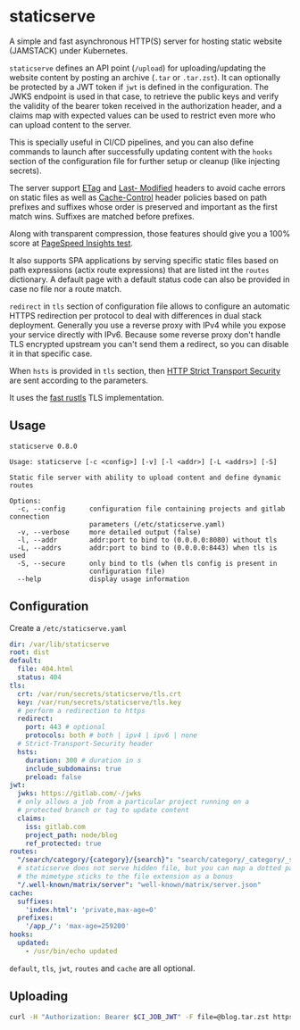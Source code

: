 # staticserve

A simple and fast asynchronous HTTP(S) server for hosting static website (JAMSTACK) under Kubernetes.

`staticserve` defines an API point (`/upload`) for uploading/updating the website content by posting
an archive (`.tar` or `.tar.zst`). It can optionally be protected by a JWT token if `jwt` is defined in
the configuration. The JWKS endpoint is used in that case, to retrieve the public keys and verify
the validity of the bearer token received in the authorization header, and a claims map with expected
values can be used to restrict even more who can upload content to the server.

This is specially useful in CI/CD pipelines, and you can also define commands to launch after
successfully updating content with the `hooks` section of the configuration file for further setup or
cleanup (like injecting secrets).

The server support [ETag](https://developer.mozilla.org/en-US/docs/Web/HTTP/Headers/ETag) and [Last-
Modified](https://developer.mozilla.org/en-US/docs/Web/HTTP/Headers/Last-Modified) headers to avoid
cache errors on static files as well as [Cache-Control](https://developer.mozilla.org/en-US/docs/Web/HTTP/Headers/Cache-Control) header policies based on path prefixes and suffixes whose order is
preserved and important as the first match wins. Suffixes are matched before prefixes.

Along with transparent compression, those features should give you a 100% score at [PageSpeed
Insights test](https://pagespeed.web.dev/?hl=en).

It also supports SPA applications by serving specific static files based on path expressions (actix
route expressions) that are listed int the `routes` dictionary. A default page with a default
status code can also be provided in case no file nor a route match.

`redirect` in `tls` section of configuration file allows to configure an automatic HTTPS
redirection per protocol to deal with differences in dual stack deployment. Generally you use a
reverse proxy with IPv4 while you expose your service directly with IPv6. Because some reverse
proxy don't handle TLS encrypted upstream you can't send them a redirect, so you can disable
it in that specific case.

When `hsts` is provided in `tls` section, then [HTTP Strict Transport
Security](https://developer.mozilla.org/en-US/docs/Web/HTTP/Headers/Strict-Transport-Security)
are sent according to the parameters.

It uses the [fast rustls](https://jbp.io/2019/07/01/rustls-vs-openssl-performance.html) TLS
implementation.

## Usage

```
staticserve 0.8.0

Usage: staticserve [-c <config>] [-v] [-l <addr>] [-L <addrs>] [-S]

Static file server with ability to upload content and define dynamic routes

Options:
  -c, --config      configuration file containing projects and gitlab connection
                    parameters (/etc/staticserve.yaml)
  -v, --verbose     more detailed output (false)
  -l, --addr        addr:port to bind to (0.0.0.0:8080) without tls
  -L, --addrs       addr:port to bind to (0.0.0.0:8443) when tls is used
  -S, --secure      only bind to tls (when tls config is present in
                    configuration file)
  --help            display usage information
```

## Configuration

Create a `/etc/staticserve.yaml`

```yaml
dir: /var/lib/staticserve
root: dist
default:
  file: 404.html
  status: 404
tls:
  crt: /var/run/secrets/staticserve/tls.crt
  key: /var/run/secrets/staticserve/tls.key
  # perform a redirection to https
  redirect:
    port: 443 # optional
    protocols: both # both | ipv4 | ipv6 | none
  # Strict-Transport-Security header
  hsts:
    duration: 300 # duration in s
    include_subdomains: true
    preload: false
jwt:
  jwks: https://gitlab.com/-/jwks
  # only allows a job from a particular project running on a
  # protected branch or tag to update content
  claims:
    iss: gitlab.com
    project_path: node/blog
    ref_protected: true
routes:
  "/search/category/{category}/{search}": "search/category/_category/_search.html"
  # staticserve does not serve hidden file, but you can map a dotted path to a file.
  # the mimetype sticks to the file extension as a bonus
  "/.well-known/matrix/server": "well-known/matrix/server.json"
cache:
  suffixes:
    'index.html': 'private,max-age=0'
  prefixes:
    '/app_/': 'max-age=259200'
hooks:
  updated:
    - /usr/bin/echo updated
```

`default`, `tls`, `jwt`, `routes` and `cache` are all optional.

## Uploading

```sh
curl -H "Authorization: Bearer $CI_JOB_JWT" -F file=@blog.tar.zst https://host/upload
```